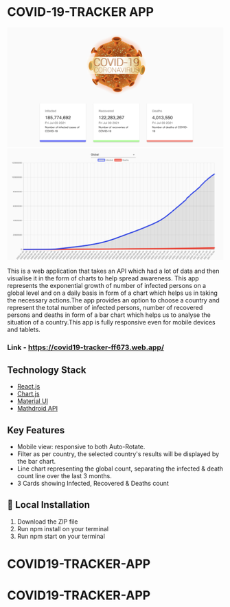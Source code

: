 # COVID-19-TRACKER APP

![covid19 tracker](https://raw.githubusercontent.com/UV-3/COVID19-TRACKER-APP/master/src/images/Screenshot%202021-07-09%20at%2010.42.27%20PM.png)
![covid19 tracker](https://raw.githubusercontent.com/UV-3/COVID19-TRACKER-APP/master/src/images/Screenshot%202021-07-09%20at%2010.42.41%20PM.png)


This is a  web application that takes an API which had a lot of data and then visualise it in the form of charts to help spread awareness. This app  represents the exponential growth of number of infected persons  on a global level and  on a daily basis  in form of a chart  which helps us in taking the  necessary actions.The app provides an  option to choose a country and represent the  total number of infected persons, number of recovered persons and deaths in form of a bar chart which helps us to analyse  the  situation of a country.This app is fully responsive even for mobile devices and tablets.

### Link - https://covid19-tracker-ff673.web.app/

## Technology Stack

- [React.js](https://reactjs.org/)
- [Chart.js](https://www.chartjs.org/)
- [Material UI](https://material-ui.com/)
- [Mathdroid API](https://covid19.mathdro.id/api)


## Key Features

- Mobile view: responsive to both Auto-Rotate.
- Filter as per country, the selected country's results will be displayed by the 
  bar chart.
- Line chart representing the global count, separating the infected & death count
  line over the last 3 months.
-  3 Cards showing Infected, Recovered & Deaths count

## 🏃‍ Local Installation

1. Download the ZIP file
2. Run npm install on your terminal
3. Run npm start on your terminal

# COVID19-TRACKER-APP
# COVID19-TRACKER-APP
